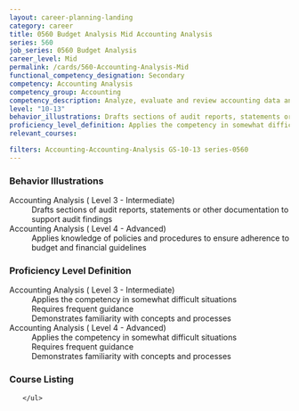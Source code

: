 ```yaml
---
layout: career-planning-landing
category: career
title: 0560 Budget Analysis Mid Accounting Analysis
series: 560
job_series: 0560 Budget Analysis
career_level: Mid
permalink: /cards/560-Accounting-Analysis-Mid
functional_competency_designation: Secondary
competency: Accounting Analysis
competency_group: Accounting
competency_description: Analyze, evaluate and review accounting data and reports using business tools and applications, and performance metrics to provide recommendations
level: "10-13"
behavior_illustrations: Drafts sections of audit reports, statements or other documentation to support audit findings ? Applies knowledge of policies and procedures to ensure adherence to budget and financial guidelines
proficiency_level_definition: Applies the competency in somewhat difficult situations ? Requires frequent guidance ? Demonstrates familiarity with concepts and processes ? Applies the competency in somewhat difficult situations ? Requires frequent guidance ? Demonstrates familiarity with concepts and processes
relevant_courses: 

filters: Accounting-Accounting-Analysis GS-10-13 series-0560
---
```


<div class="desktop:grid-col-4 margin-y-205">
  <div class="border-top-05 bg-white padding-2 shadow-5 height-full members-hover border-1px border-gray-30 border-top-orange radius-lg">
    <h3>Behavior Illustrations</h3>
    <dl class="text-base"><dt>Accounting Analysis ( Level 3 - Intermediate)</dt><dd>Drafts sections of audit reports, statements or other documentation to support audit findings</dd><dt>Accounting Analysis ( Level 4 - Advanced)</dt><dd>Applies knowledge of policies and procedures to ensure adherence to budget and financial guidelines</dd></dl>
  </div>
</div>
<div class="desktop:grid-col-4 margin-y-205">
  <div class="border-top-05 bg-white padding-2 shadow-5 height-full members-hover border-1px border-gray-30 border-top-orange radius-lg">
    <h3>Proficiency Level Definition</h3>
    <dl class="text-base"><dt>Accounting Analysis ( Level 3 - Intermediate)</dt><dd>Applies the competency in somewhat difficult situations </dd><dd> Requires frequent guidance </dd><dd> Demonstrates familiarity with concepts and processes</dd><dt>Accounting Analysis ( Level 4 - Advanced)</dt><dd>Applies the competency in somewhat difficult situations </dd><dd> Requires frequent guidance </dd><dd> Demonstrates familiarity with concepts and processes</dd></dl>
  </div>
</div>
<div class="desktop:grid-col-4 margin-y-205">
  <div class="border-top-05 bg-white padding-2 shadow-5 height-full members-hover border-1px border-gray-30 border-top-orange radius-lg">
    <h3>Course Listing</h3>
    <ul class="text-base">
     
    </ul>
  </div>
</div>